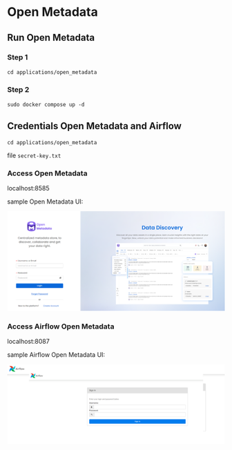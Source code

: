 # Open Metadata

## Run Open Metadata
### Step 1
```
cd applications/open_metadata
```
### Step 2
```
sudo docker compose up -d
```

## Credentials Open Metadata and Airflow
```
cd applications/open_metadata
```
file ```secret-key.txt```

### Access Open Metadata
localhost:8585

sample Open Metadata UI:

![image](./assets/open-metadata-ui.png)


### Access Airflow Open Metadata
localhost:8087

sample Airflow Open Metadata UI:

![image](./assets/airflow-open-metadata-ui.png)